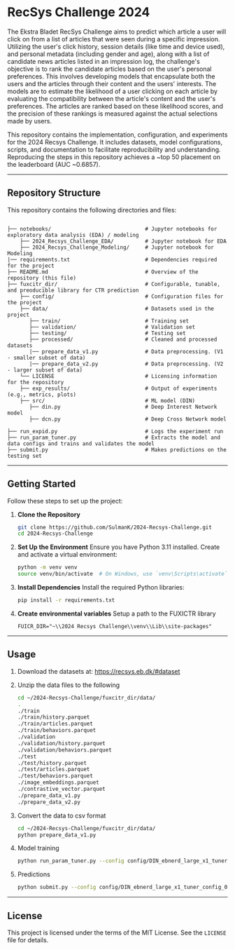 # RecSys Challenge 2024
The Ekstra Bladet RecSys Challenge aims to predict which article a user will click on from a list of articles that were seen during a specific impression. Utilizing the user's click history, session details (like time and device used), and personal metadata (including gender and age), along with a list of candidate news articles listed in an impression log, the challenge's objective is to rank the candidate articles based on the user's personal preferences. This involves developing models that encapsulate both the users and the articles through their content and the users' interests. The models are to estimate the likelihood of a user clicking on each article by evaluating the compatibility between the article's content and the user's preferences. The articles are ranked based on these likelihood scores, and the precision of these rankings is measured against the actual selections made by users. 

This repository contains the implementation, configuration, and experiments for the 2024 Recsys Challenge. It includes datasets, model configurations, scripts, and documentation to facilitate reproducibility and understanding. Reproducing the steps in this repository achieves a ~top 50 placement on the leaderboard (AUC ~0.6857).

---

## Repository Structure

This repository contains the following directories and files:

```plaintext

├── notebooks/                              # Jupyter notebooks for exploratory data analysis (EDA) / modeling
    ├── 2024_Recsys_Challenge_EDA/          # Jupyter notebook for EDA
    ├── 2024_Recsys_Challenge_Modeling/     # Jupyter notebook for Modeling
|── requirements.txt                        # Dependencies required for the project
├── README.md                               # Overview of the repository (this file)
├── fuxcitr_dir/                            # Configurable, tunable, and preoducible library for CTR prediction
    ├── config/                             # Configuration files for the project
    ├── data/                               # Datasets used in the project
       ├── train/                           # Training set
       ├── validation/                      # Validation set
       ├── testing/                         # Testing set
       ├── processed/                       # Cleaned and processed datasets
       |── prepare_data_v1.py               # Data preprocessing. (V1 - smaller subset of data)
       |── prepare_data_v2.py               # Data preprocessing. (V2 - larger subset of data)
    └── LICENSE                             # Licensing information for the repository
    ├── exp_results/                        # Output of experiments (e.g., metrics, plots)
    ├── src/                                # ML model (DIN)
       ├── din.py                           # Deep Interest Network model
       ├── dcn.py                           # Deep Cross Network model
       
├── run_expid.py                            # Logs the experiment run
├── run_param_tuner.py                      # Extracts the model and data configs and trains and validates the model
├── submit.py                               # Makes predictions on the testing set
```

---

## Getting Started

Follow these steps to set up the project:

1. **Clone the Repository**
   ```bash
   git clone https://github.com/SulmanK/2024-Recsys-Challenge.git
   cd 2024-Recsys-Challenge
   ```

2. **Set Up the Environment**
   Ensure you have Python 3.11 installed. Create and activate a virtual environment:
   ```bash
   python -m venv venv
   source venv/bin/activate  # On Windows, use `venv\Scripts\activate`
   ```

3. **Install Dependencies**
   Install the required Python libraries:
   ```bash
   pip install -r requirements.txt
   ```
4. **Create environmental variables**
   Setup a path to the FUXICTR library
   ```
   FUICR_DIR="~\\2024 Recsys Challenge\\venv\\Lib\\site-packages"
   ```

---

## Usage

1. Download the datasets at: https://recsys.eb.dk/#dataset

2. Unzip the data files to the following

    ```bash
    cd ~/2024-Recsys-Challenge/fuxcitr_dir/data/
    .
    ./train
    ./train/history.parquet
    ./train/articles.parquet
    ./train/behaviors.parquet
    ./validation
    ./validation/history.parquet
    ./validation/behaviors.parquet
    ./test
    ./test/history.parquet
    ./test/articles.parquet
    ./test/behaviors.parquet
    ./image_embeddings.parquet
    ./contrastive_vector.parquet
    ./prepare_data_v1.py
    ./prepare_data_v2.py
    ```

3. Convert the data to csv format

    ```bash
    cd ~/2024-Recsys-Challenge/fuxcitr_dir/data/
    python prepare_data_v1.py
    ```
4. Model training
    ```bash
    python run_param_tuner.py --config config/DIN_ebnerd_large_x1_tuner_config_01.yaml --gpu 0
    ```
5. Predictions
    ```bash
    python submit.py --config config/DIN_ebnerd_large_x1_tuner_config_01 --expid DIN_ebnerd_large_x1_001_1860e41e --gpu 1
    ```

---

## License

This project is licensed under the terms of the MIT License. See the `LICENSE` file for details.

